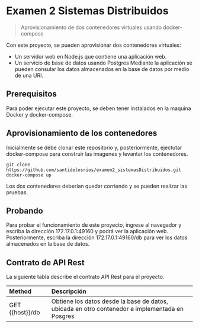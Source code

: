 # Examen 2 Sistemas Distribuidos
> Aprovisionamiento de dos contenedores virtuales usando docker-compose

Con este proyecto, se pueden aprovisionar dos contenedores virtuales:
  - Un servidor web en Node.js que contiene una aplicación web.
  - Un servicio de base de datos usando Postgres
Mediante la aplicación se pueden consular los datos almacenados en la base de datos por medio de una URI.

## Prerequisitos

Para poder ejecutar este proyecto, se deben tener instalados en la maquina Docker y docker-compose.  

## Aprovisionamiento de los contenedores

Inicialmente se debe clonar este repositorio y, posteriormente, ejectutar docker-compose para construir las imagenes y levantar los contenedores.

```shell
git clone https://github.com/santidelosrios/examen2_sistemasDistribuidos.git
docker-compose up
```

Los dos contenedores deberían quedar corriendo y se pueden realizar las pruebas.

## Probando

Para probar el funcionamiento de este proyecto, ingrese al navegador y escriba la dirección 172.17.0.1:49160 y podrá ver la aplicación web. Posteriormente, escriba la dirección 172.17.0.1:49160/db para ver los datos almacenados en la base de datos.

## Contrato de API Rest

La siguiente tabla describe el contrato API Rest para el proyecto.

|   Method       | Descripción    |
| :------------- | :------------- |
| GET  {{host}}/db | Obtiene los datos desde la base de datos, ubicada en otro contenedor e implementada en Posgres       |
